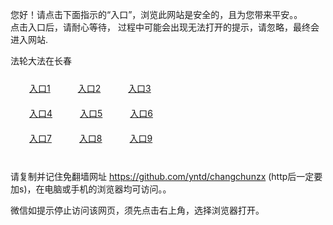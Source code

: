 您好！请点击下面指示的“入口”，浏览此网站是安全的，且为您带来平安。。 <br/>
点击入口后，请耐心等待， 过程中可能会出现无法打开的提示，请忽略，最终会进入网站. </br>

法轮大法在长春<br/>
<div style="padding:10px"><a style="margin:20px" target="_blank" href="https://d2j1z42rrawewb.cloudfront.net/2Qpsp?ylidb" id="ccLink1" rel="nofollow">入口1</a> <a target="_blank" style="margin:20px" href="https://d2f416cb57jr4q.cloudfront.net/2Qpsp?btgschba" id="ccLink2" rel="nofollow">入口2</a> <a style="margin:20px" target="_blank" href="https://d3ojibv0v0z8th.cloudfront.net/2Qpsp?jkjyedr" id="ccLink3" rel="nofollow">入口3</a></div>

<div style="padding:10px" ><a style="margin:20px" target="_blank" href="https://d2j1z42rrawewb.cloudfront.net/2Qpsp?ylidb" id="ccLink4" rel="nofollow">入口4</a> <a style="margin:20px" href="https://d2f416cb57jr4q.cloudfront.net/2Qpsp?btgschba" target="_blank" id="ccLink5" rel="nofollow">入口5</a> <a style="margin:20px" href="https://d3ojibv0v0z8th.cloudfront.net/2Qpsp?jkjyedr" target="_blank" id="ccLink6" rel="nofollow">入口6</a></div>

<div style="padding:10px"><a style="margin:20px" target="_blank" href="https://d2j1z42rrawewb.cloudfront.net/2Qpsp?ylidb" id="ccLink7" rel="nofollow">入口7</a> <a style="margin:20px" href="https://d2f416cb57jr4q.cloudfront.net/2Qpsp?btgschba" target="_blank" id="ccLink8" rel="nofollow">入口8</a> <a style="margin:20px" target="_blank" href="https://d3ojibv0v0z8th.cloudfront.net/2Qpsp?jkjyedr" id="ccLink9" rel="nofollow">入口9</a></div>

<br/>



请复制并记住免翻墙网址 https://github.com/yntd/changchunzx (http后一定要加s)，在电脑或手机的浏览器均可访问。。<br/>

微信如提示停止访问该网页，须先点击右上角，选择浏览器打开。
